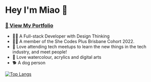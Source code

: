 # Hey I'm Miao 👋 

### [👀 View My Portfolio](https://miaozhaod.github.io/portfolio/#/)

- 👩‍💻 A Full-stack Developer with Design Thinking
- 👧🏻 A member of the She Codes Plus Brisbane Cohort 2022.
- 🍕 Love attending tech meetups to learn the new things in the tech industry, and meet people! </br>
- 🎨 Love watercolour, acrylics and digital arts </br>
- 🐕 A dog person

[![Top Langs](https://github-readme-stats.vercel.app/api/top-langs/?username=miaozhaod&layout=compact&hide=html&count_private=true)](https://github.com/miaozhaod/github-readme-stats)




